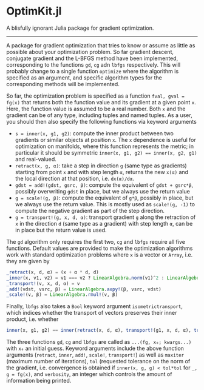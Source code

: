 # OptimKit.jl

A blisfully ignorant Julia package for gradient optimization.

---

A package for gradient optimization that tries to know or assume as little as possible about your optimization problem. So far gradient descent, conjugate gradient and the L-BFGS method have been implemented, corresponding to the functions `gd`, `cg` adn `lbfgs` respectively. This will probably change to a single function `optimize` where the algorithm is specified as an argument, and specific algorithm types for the corresponding methods will be implemented.

So far, the optimization problem is specified as a function `fval, gval = fg(x)` that returns both the function value and its gradient at a given point `x`. Here, the function value is assumed to be a real number. Both `x` and the gradient can be of any type, including tuples and named tuples. As a user, you should then also specify the following functions via keyword arguments

*    `s = inner(x, g1, g2)`: compute the inner product between two gradients or similar objects at position `x`. The `x` dependence is useful for optimization on manifolds, where this function represents the metric; in particular it should be symmetric `inner(x, g1, g2) == inner(x, g2, g1)` and real-valued.
*    `retract(x, g, α)`: take a step in direction `g` (same type as gradients) starting from point `x` and with step length `α`, returns the new `x(α)` and the local direction at that position, i.e. `dx(α)/dα`.
*    `gdst = add!(gdst, gsrc, β)`: compute the equivalent of `gdst + gsrc*β`, possibly overwriting `gdst` in place, but we always use the return value
*    `g = scale!(g, β)`: compute the equivalent of `g*β`, possibly in place, but we always use the return value. This is mostly used as `scale!(g, -1)` to compute the negative gradient as part of the step direction.
*    `g = transport!(g, x, d, α)`: transport gradient `g` along the retraction of `x` in the direction `d` (same type as a gradient) with step length `α`, can be in place but the return value is used.

The `gd` algorithm only requires the first two, `cg` and `lbfgs` require all five functions. Default values are provided to make the optimization algorithms work with standard optimization problems where `x` is a vector or `Array`, i.e. they are given by
```julia
_retract(x, d, α) = (x + α * d, d)
_inner(x, v1, v2) = v1 === v2 ? LinearAlgebra.norm(v1)^2 : LinearAlgebra.dot(v1, v2)
_transport!(v, x, d, α) = v
_add!(vdst, vsrc, β) = LinearAlgebra.axpy!(β, vsrc, vdst)
_scale!(v, β) = LinearAlgebra.rmul!(v, β)
```

Finally, `lbfgs` also takes a `Bool` keyword argument `isometrictransport`, which indices whether the transport of vectors preserves their inner product, i.e. whether
```julia
inner(x, g1, g2) == inner(retract(x, d, α), transport!(g1, x, d, α), transport!(g2, x, d, α))
```

The three functions `gd`, `cg` and `lbfgs` are called as `...(fg, x₀; kwargs...)` with `x₀` an initial guess. Keyword arguments include the above function arguments (`retract`, `inner`, `add!`, `scale!`, `transport!`) as well as `maxiter` (maximum number of iterations), `tol` (requested tolerance on the norm of the gradient, i.e. convergence is obtained if `inner(x, g, g) < tol*tol` for `_, g = fg(x)`, and `verbosity`, an integer which controls the amount of information being printed.
